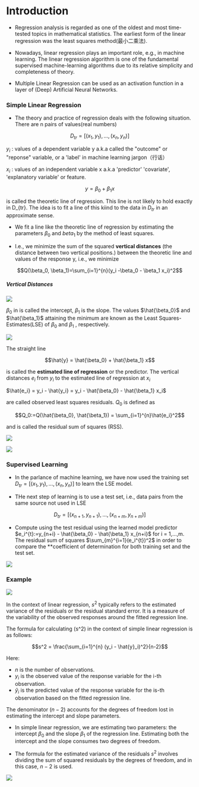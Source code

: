 # Introduction


- Regression analysis is regarded as one of the oldest and most time-tested topics in mathematical statistics. The earliest form of the linear regression was the least squares method(最小二乘法).

- Nowadays, linear regression plays an important role, e.g., in machine learning. The linear regression algorithm is one of the fundamental supervised machine-learning algorithms due to its relative simplicity and completeness of theory.

- Multiple Linear Regression can be used as an activation function in a layer of (Deep) Artificial Neural Networks.


### Simple Linear Regression
- The theory and practice of regression deals with the following situation. There are n pairs of values(real numbers)

$$D_{tr}=[(x_1,y_1), ..., (x_n, y_n)]$$

$y_i$ : values of a dependent variable y a.k.a called the "outcome" or "reponse" variable, or a 'label' in machine learning jargon（行话）

$x_i$ : values of an independent variable x a.k.a 'predictor' 'covariate', 'explanatory variable' or feature. 

$$y = \beta_0 + \beta_1 x$$

is called the theoretic line of regression. This line is not likely to hold exactly in D_{tr}. The idea is to fit a line of this kiind to the data in $D_{tr}$ in an approximate sense.

- We fit a line like the theoretic line of regression by estimating the parameters $\beta_0$ and $beta_1$ by the method of least squares. 

- I.e., we minimize the sum of the squared **vertical distances** (the distance between two vertical positions.) between the theoretic line and values of the response y, i.e., we minimize

$$Q(\beta_0, \beta_1)=\sum_{i=1}^{n}(y_i -\beta_0 - \beta_1 x_i)^2$$


##### Vertical Distances

![](Pictures/0101.png)

$\beta_0$ in is called the intercept, $\beta_1$ is the slope. The values $\hat{\beta_0}$ and $\hat{\beta_1}$ attaining the minimum are known as the Least Squares-Estimates(LSE) of $\beta_0$ and $\beta_1$ ,  respectively.

![](Pictures/0102.png)

The straight line

$$\hat{y} = \hat{\beta_0} + \hat{\beta_1} x$$

is called the **estimated line of regression** or the predictor. The vertical distances $e_i$ from $y_i$ to the estimated line of regression at $x_i$

$\hat{e_i} = y_i - \hat{y_i} =  y_i - \hat{\beta_0} - \hat{\beta_1} x_i$ 

are called observed least squares residuals. $Q_0$ is defined as

$$Q_0:=Q(\hat{\beta_0}, \hat{\beta_1}) = \sum_{i=1}^{n}\hat{e_i}^2$$

and is called the residual sum of squares (RSS).

![](Pictures/0103.png)

![](Pictures/0104.png)

### Supervised Learning

- In the parlance of machine learning, we have now used the training set $D_{tr}=[(x_1,y_1), ..., (x_n, y_n)]$ to learn the LSE model. 

- THe next step of learning is to use a test set, i.e., data pairs from the same source not used in LSE


$$D_{tr}=[(x_{n+1},y_{n+1}), ..., (x_{n+m}, y_{n+m})]$$

- Compute using the test residual using the learned model predictor $e_i^{t}:=y_{n+i} - \hat{\beta_0} - \hat{\beta_1} x_{n+i}$ for i = 1,...,m. The residual sum of squares $\sum_{m}^{i=1}(e_i^{t})^2$ in order to compare the **coefficient of determination for both training set and the test set. 

![](Pictures/0105.png)

### Example

![](Pictures/0106.png)

In the context of linear regression, $s^2$ typically refers to the estimated variance of the residuals or the residual standard error. It is a measure of the variability of the observed responses around the fitted regression line.


The formula for calculating \(s^2\) in the context of simple linear regression is as follows:

$$s^2 = \frac{\sum_{i=1}^{n} (y_i - \hat{y}_i)^2}{n-2}$$

Here:
- $n$ is the number of observations.
- $y_i$ is the observed value of the response variable for the i-th observation.
- $\hat{y}_i$ is the predicted value of the response variable for the is-th observation based on the fitted regression line.


The denominator $(n-2)$ accounts for the degrees of freedom lost in estimating the intercept and slope parameters.


- In simple linear regression, we are estimating two parameters: the intercept $\beta_0$ and the slope $\beta_1$ of the regression line. Estimating both the intercept and the slope consumes two degrees of freedom.

- The formula for the estimated variance of the residuals $s^2$ involves dividing the sum of squared residuals by the degrees of freedom, and in this case, $n-2$ is used. 

![](Pictures/0107.png)